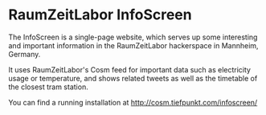# RaumZeitLabor InfoScreen
The InfoScreen is a single-page website, which serves up some interesting and important information in the RaumZeitLabor hackerspace in Mannheim, Germany.

It uses RaumZeitLabor's Cosm feed for important data such as electricity usage or temperature, and shows related tweets as well as the timetable of the closest tram station.

You can find a running installation at http://cosm.tiefpunkt.com/infoscreen/
